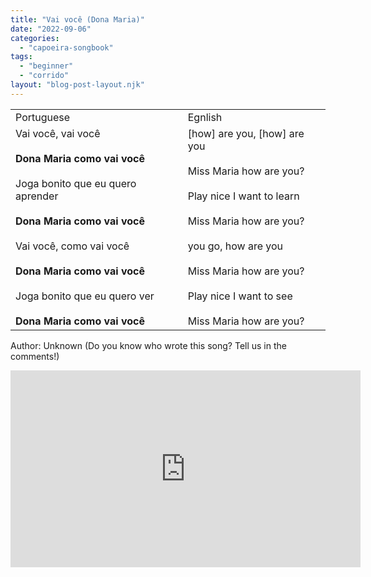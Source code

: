 ```yaml
---
title: "Vai você (Dona Maria)"
date: "2022-09-06"
categories: 
  - "capoeira-songbook"
tags: 
  - "beginner"
  - "corrido"
layout: "blog-post-layout.njk"
---
```


<table><tbody><tr><td>Portuguese</td><td>Egnlish</td></tr><tr><td>Vai você, vai você<br><br><strong>Dona Maria como vai você<br></strong><br>Joga bonito que eu quero aprender<br><br><strong>Dona Maria como vai você<br></strong><br>Vai você, como vai você<br><br><strong>Dona Maria como vai você<br></strong><br>Joga bonito que eu quero ver<br><br><strong>Dona Maria como vai você</strong></td><td>[how] are you, [how] are you<br><br>Miss Maria how are you?<br><br>Play nice I want to learn<br><br>Miss Maria how are you?<br><br>you go, how are you<br><br>Miss Maria how are you?<br><br>Play nice I want to see<br><br>Miss Maria how are you?</td></tr></tbody></table>

<figcaption>

Author: Unknown (Do you know who wrote this song? Tell us in the comments!)  


</figcaption>

<iframe width="560" height="315" src="https://www.youtube.com/embed/_1rfdO7ZzQE" title="YouTube video player" frameborder="0" allow="accelerometer; autoplay; clipboard-write; encrypted-media; gyroscope; picture-in-picture" allowfullscreen></iframe>
